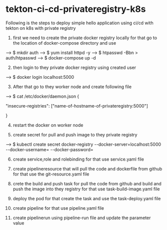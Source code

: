 # tekton-ci-cd-privateregistry-k8s

Following is the steps to deploy simple hello  application using ci/cd with tekton on k8s with private registry

1. first we need to create the private docker registry locally for that go to the location of docker-compose directory and use

--> $ mkdir auth
--> $ yum install httpd -y
--> $ htpasswd -Bbn <name-of-user> <password> > auth/htpasswd
--> $ docker-compose up -d

2. then login to they private docker registry  using created user 

--> $ docker login localhost:5000

3. After that go to they worker node and create following file 

--> $ cat /etc/docker/daemon.json 
{

  "insecure-registries": ["name-of-hostname-of-privateregistry:5000"]

}

4. restart the docker on worker node

5. create secret for pull and push image to they private registry

--> $ kubectl create secret docker-registry <name-of-secret> --docker-server=localhost:5000 --docker-username=<name-of-user> --docker-password=<password> 

6. create service,role and rolebinding for that use service.yaml file

7. create pipelineresource that will pull the code and dockerfile from github for that use the git-resource.yaml file

8. crete the build and push task for pull the code from github and build and push the image into they registry for that use task-build-image.yaml file

9. deploy the pod for that create the task and use the task-deploy.yaml file

10. create pipeline for that use pipeline.yaml file

11. create pipelinerun using pipeline-run file and update the parameter value





   

